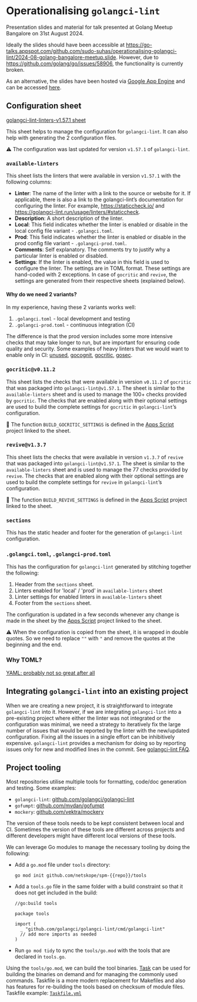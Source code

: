 # Operationalising `golangci-lint`

Presentation slides and material for talk presented at Golang Meetup Bangalore on 31st August 2024.

Ideally the slides should have been accessible
at https://go-talks.appspot.com/github.com/sudo-suhas/operationalising-golangci-lint/2024-08-golang-bangalore-meetup.slide.
However, due to https://github.com/golang/go/issues/58906, the functionality is currently broken.

As an alternative, the slides have been hosted via [Google App Engine][google-app-engine] and can be
accessed [here][app-engine-endpoint].

## Configuration sheet

[golangci-lint-linters-v1.57.1 sheet][golangci-lint-linters-v1-57-1-sheet]

This sheet helps to manage the configuration for `golangci-lint`. It can also help with generating
the 2 configuration files.

⚠️ The configuration was last updated for version `v1.57.1` of `golangci-lint`.

### `available-linters`

This sheet lists the linters that were available in version `v1.57.1` with the following columns:

- **Linter**: The name of the linter with a link to the source or website for it. If applicable,
  there is also a link to the golangci-lint’s documentation for configuring the linter. For
  example, https://staticcheck.io/ and https://golangci-lint.run/usage/linters/#staticcheck.
- **Description**: A short description of the linter.
- **Local**: This field indicates whether the linter is enabled or disable in the local config file
  variant - `.golangci.toml`.
- **Prod**: This field indicates whether the linter is enabled or disable in the prod config file
  variant - `.golangci-prod.toml`.
- **Comments**: Self explanatory. The comments try to justify why a particular linter is enabled or
  disabled.
- **Settings**: If the linter is enabled, the value in this field is used to configure the linter.
  The settings are in TOML format. These settings are hand-coded with 2 exceptions. In case of
  `gocritic` and `revive`, the settings are generated from their respective sheets (explained
  below).

#### Why do we need 2 variants?

In my experience, having these 2 variants works well:

1. `.golangci.toml` - local development and testing
2. `.golangci-prod.toml` - continuous integration (CI)

The difference is that the prod version includes some more intensive checks that may take longer to
run, but are important for ensuring code quality and security. Some examples of heavy linters that
we would want to enable only in
CI: [unused][unused], [gocognit][gocognit], [gocritic][gocritic], [gosec][gosec].

### `gocritic@v0.11.2`

This sheet lists the checks that were available in version `v0.11.2` of `gocritic` that was packaged
into `golangci-lint@v1.57.1`. The sheet is similar to the `available-linters` sheet and is used to
manage the 100+ checks provided by `gocritic`. The checks that are enabled along with their optional
settings are used to build the complete settings for `gocritic` in `golangci-lint`’s configuration.

📒 The function `BUILD_GOCRITIC_SETTINGS` is defined in the [Apps Script][google-apps-script] project
linked to the sheet.

### `revive@v1.3.7`

This sheet lists the checks that were available in version `v1.3.7` of `revive` that was packaged
into `golangci-lint@v1.57.1`. The sheet is similar to the `available-linters` sheet and is used to
manage the 77 checks provided by `revive`. The checks that are enabled along with their optional
settings are used to build the complete settings for `revive` in `golangci-lint`’s configuration.

📒 The function `BUILD_REVIVE_SETTINGS` is defined in the [Apps Script][google-apps-script] project
linked to the sheet.

### `sections`

This has the static header and footer for the generation of `golangci-lint` configuration.

### `.golangci.toml`, `.golangci-prod.toml`

This has the configuration for `golangci-lint` generated by stitching together the following:

1. Header from the `sections` sheet.
2. Linters enabled for 'local' / 'prod' in `available-linters` sheet
3. Linter settings for enabled linters in `available-linters` sheet
4. Footer from the `sections` sheet.

The configuration is updated in a few seconds whenever any change is made in the sheet by
the [Apps Script][google-apps-script] project linked to the sheet.

⚠️ When the configuration is copied from the sheet, it is wrapped in double quotes. So we need to
replace `""` with `"` and remove the quotes at the beginning and the end.

### Why TOML?

[YAML: probably not so great after all][arp242-yaml-config]

## Integrating `golangci-lint` into an existing project

When we are creating a new project, it is straightforward to integrate `golangci-lint` into it.
However, if we are integrating `golangci-lint` into a pre-existing project where either the linter
was not integrated or the configuration was minimal, we need a strategy to iteratively fix the large
number of issues that would be reported by the linter with the new/updated configuration. Fixing all
the issues in a single effort can be inhibitively expensive. `golangci-lint` provides a mechanism
for doing so by reporting issues only for new and modified lines in the commit.
See [golangci-lint FAQ][golangci-lint-faq].

## Project tooling

Most repositories utilise multiple tools for formatting, code/doc generation and testing. Some
examples:

- `golangci-lint`: [github.com/golangci/golangci-lint][golangci-lint]
- `gofumpt`: [github.com/mvdan/gofumpt][gofumpt]
- `mockery`: [github.com/vektra/mockery][mockery]

The version of these tools needs to be kept consistent between local and CI. Sometimes the version
of these tools are different across projects and different developers might have different local
versions of these tools.

We can leverage Go modules to manage the necessary tooling by doing the following:

- Add a `go.mod` file under `tools` directory:
  ```
  go mod init github.com/netskope/spm-{{repo}}/tools
  ```
- Add a `tools.go` file in the same folder with a build constraint so that it does not get included
  in the build:
  ```
  //go:build tools
  
  package tools
  
  import (
    _ "github.com/golangci/golangci-lint/cmd/golangci-lint"
    // add more imports as needed
  )
  ```
- Run `go mod tidy` to sync the `tools/go.mod` with the tools that are declared in `tools.go`.

Using the `tools/go.mod`, we can build the tool binaries. [Task][task] can be used for building the
binaries on demand and for managing the commonly used commands. Taskfile is a more modern
replacement for Makefiles and also has features for re-building the tools based on checksum of
module files. Taskfile example: [`Taskfile.yml`](Taskfile.yml)

[google-app-engine]: https://cloud.google.com/appengine

[app-engine-endpoint]: https://suhas-0.el.r.appspot.com/operationalising-golangci-lint/2024-08-golang-bangalore-meetup.slide

[golangci-lint-linters-v1-57-1-sheet]: https://docs.google.com/spreadsheets/d/1AOin8xMeChW6XL2fufvyjeXBAclqSZ7P7YCi9SMgYEc/edit?usp=sharing

[unused]: https://github.com/dominikh/go-tools/tree/master/unused

[gocognit]: https://github.com/uudashr/gocognit

[gocritic]: https://github.com/go-critic/go-critic

[gosec]: https://github.com/securego/gosec

[staticcheck]: https://staticcheck.io/

[google-apps-script]: https://www.google.com/script/start/

[arp242-yaml-config]: http://web.archive.org/web/20240527051649/https://www.arp242.net/yaml-config.html

[golangci-lint-faq]: https://golangci-lint.run/welcome/faq/#how-to-integrate-golangci-lint-into-large-project-with-thousands-of-issues

[golangci-lint]: github.com/golangci/golangci-lint

[gofumpt]: github.com/mvdan/gofumpt

[mockery]: github.com/vektra/mockery

[task]: https://taskfile.dev/

[taskfile]: https://github.com/sudo-suhas/operationalising-golangci-lint/blob/master/Taskfile.yml